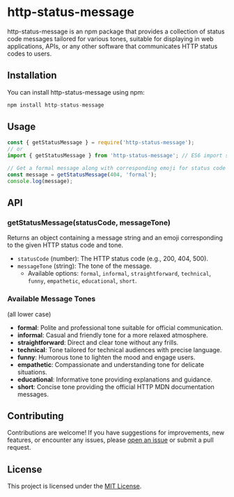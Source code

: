 # http-status-message

http-status-message is an npm package that provides a collection of status code messages tailored for various tones, suitable for displaying in web applications, APIs, or any other software that communicates HTTP status codes to users.

## Installation

You can install http-status-message using npm:
```javascript
npm install http-status-message
```

## Usage

```javascript
const { getStatusMessage } = require('http-status-message');
// or
import { getStatusMessage } from 'http-status-message'; // ES6 import syntax

// Get a formal message along with corresponding emoji for status code 404
const message = getStatusMessage(404, 'formal');
console.log(message);
```

## API

### getStatusMessage(statusCode, messageTone)

Returns an object containing a message string and an emoji corresponding to the given HTTP status code and tone.

- `statusCode` (number): The HTTP status code (e.g., 200, 404, 500).
- `messageTone` (string): The tone of the message. 
    - Available options: `formal`, `informal`, `straightforward`, `technical`, `funny`, `empathetic`, `educational`, `short`.

### Available Message Tones
(all lower case)
- **formal**: Polite and professional tone suitable for official communication.
- **informal**: Casual and friendly tone for a more relaxed atmosphere.
- **straightforward**: Direct and clear tone without any frills.
- **technical**: Tone tailored for technical audiences with precise language.
- **funny**: Humorous tone to lighten the mood and engage users.
- **empathetic**: Compassionate and understanding tone for delicate situations.
- **educational**: Informative tone providing explanations and guidance.
- **short**: Concise tone providing the official HTTP MDN documentation messages.

## Contributing

Contributions are welcome! If you have suggestions for improvements, new features, or encounter any issues, please [open an issue](https://github.com/harshitksinghai/http-status-message-npm-package/issues) or submit a pull request.

## License

This project is licensed under the [MIT License](LICENSE).